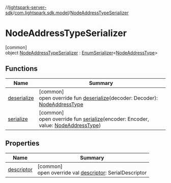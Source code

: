 //[lightspark-server-sdk](../../../index.md)/[com.lightspark.sdk.model](../index.md)/[NodeAddressTypeSerializer](index.md)

# NodeAddressTypeSerializer

[common]\
object [NodeAddressTypeSerializer](index.md) : [EnumSerializer](../../com.lightspark.sdk.util/-enum-serializer/index.md)&lt;[NodeAddressType](../-node-address-type/index.md)&gt;

## Functions

| Name | Summary |
|---|---|
| [deserialize](../../com.lightspark.sdk.util/-enum-serializer/deserialize.md) | [common]<br>open override fun [deserialize](../../com.lightspark.sdk.util/-enum-serializer/deserialize.md)(decoder: Decoder): [NodeAddressType](../-node-address-type/index.md) |
| [serialize](index.md#306502114%2FFunctions%2F-1086033721) | [common]<br>open override fun [serialize](index.md#306502114%2FFunctions%2F-1086033721)(encoder: Encoder, value: [NodeAddressType](../-node-address-type/index.md)) |

## Properties

| Name | Summary |
|---|---|
| [descriptor](../../com.lightspark.sdk.util/-enum-serializer/descriptor.md) | [common]<br>open override val [descriptor](../../com.lightspark.sdk.util/-enum-serializer/descriptor.md): SerialDescriptor |
